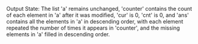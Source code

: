 Output State: The list 'a' remains unchanged, 'counter' contains the count of each element in 'a' after it was modified, 'cur' is 0, 'cnt' is 0, and 'ans' contains all the elements in 'a' in descending order, with each element repeated the number of times it appears in 'counter', and the missing elements in 'a' filled in descending order.